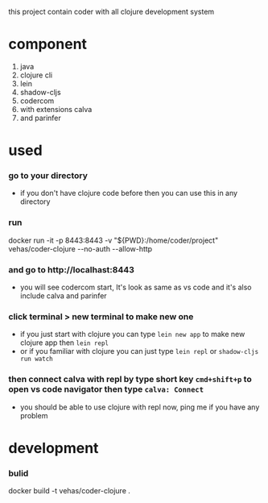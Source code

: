 this project contain coder with
all clojure development  system

#  component
1. java
2. clojure cli
3. lein
4. shadow-cljs
5. codercom
6. with extensions calva
7. and parinfer


#  used 

### go to your directory
- if you don't have clojure code before then you can use this in any directory
### run
docker run -it -p 8443:8443 -v "${PWD}:/home/coder/project" vehas/coder-clojure --no-auth  --allow-http

### and go to  http://localhast:8443
- you will see  codercom start, It's look as same as vs code and it's also include  calva and parinfer
### click terminal > new terminal to make new one
- if you just start with clojure you can type `lein new app` to make new clojure app then  `lein repl`
- or  if you familiar with clojure you can just type `lein repl` or `shadow-cljs run watch`
### then connect calva with repl by type short key `cmd+shift+p` to open vs code navigator then type `calva: Connect `
- you should be able to use clojure with repl now, ping me if you have any problem



# development

### bulid
docker build -t vehas/coder-clojure .
